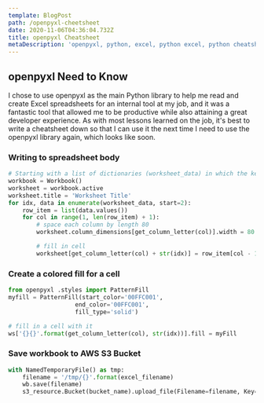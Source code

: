 ```yaml
---
template: BlogPost
path: /openpyxl-cheetsheet
date: 2020-11-06T04:36:04.732Z
title: openpyxl Cheatsheet
metaDescription: 'openpyxl, python, excel, python excel, python cheatsheet'
---
```

## openpyxl Need to Know

I chose to use openpyxl as the main Python library to help me read and create Excel spreadsheets for an internal tool at my job, and it was a fantastic tool that allowed me to be productive while also attaining a great developer experience. As with most lessons learned on the job, it's best to write a cheatsheet down so that I can use it the next time I need to use the openpyxl library again, which looks like soon. 

### Writing to spreadsheet body

```python
# Starting with a list of dictionaries (worksheet_data) in which the keys are the column names and values are cell values
workbook = Workbook()
worksheet = workbook.active
worksheet.title = 'Worksheet Title'
for idx, data in enumerate(worksheet_data, start=2):
    row_item = list(data.values())
    for col in range(1, len(row_item) + 1):
        # space each column by length 80
        worksheet.column_dimensions[get_column_letter(col)].width = 80

        # fill in cell
        worksheet[get_column_letter(col) + str(idx)] = row_item[col - 1]
```

### Create a colored fill for a cell

```python
from openpyxl .styles import PatternFill
myfill = PatternFill(start_color='00FFC001',
                   end_color='00FFC001',
                   fill_type='solid')

# fill in a cell with it
ws['{}{}'.format(get_column_letter(col), str(idx))].fill = myFill
```

### Save workbook to AWS S3 Bucket

```python
with NamedTemporaryFile() as tmp:
    filename = '/tmp/{}'.format(excel_filename)
    wb.save(filename)
    s3_resource.Bucket(bucket_name).upload_file(Filename=filename, Key=excel_filename)
```
